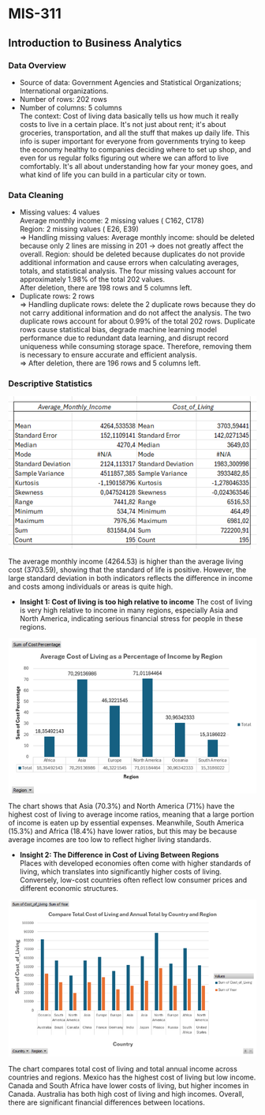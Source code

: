 # MIS-311
## Introduction to Business Analytics

### **Data Overview**  
- Source of data: Government Agencies and Statistical Organizations; International organizations.  
- Number of rows: 202 rows  
- Number of columns: 5 columns  
The context: Cost of living data basically tells us how much it really costs to live in a certain place. It's not just about rent; it's about groceries, transportation, and all the stuff that makes up daily life. This info is super important for everyone from governments trying to keep the economy healthy to companies deciding where to set up shop, and even for us regular folks figuring out where we can afford to live comfortably. It's all about understanding how far your money goes, and what kind of life you can build in a particular city or town.  

 ### **Data Cleaning**
 * Missing values: 4 values  
Average monthly income: 2 missing values ( C162, C178)  
Region: 2 missing values ( E26, E39)  
=> Handling missing values:
 Average monthly income: should be deleted because only 2 lines are missing in 201 → does not greatly affect the overall.
 Region: should be deleted because duplicates do not provide additional information and cause errors when calculating averages, totals, and statistical analysis. The four missing values ​​account for approximately 1.98% of the total 202 values.  
 After deletion, there are 198 rows and 5 columns left.  
 * Duplicate rows: 2 rows  
=> Handling duplicate rows: delete the 2 duplicate rows because they do not carry additional information and do not affect the analysis. The two duplicate rows account for about 0.99% of the total 202 rows. Duplicate rows cause statistical bias, degrade machine learning model performance due to redundant data learning, and disrupt record uniqueness while consuming storage space. Therefore, removing them is necessary to ensure accurate and efficient analysis.  
=> After deletion, there are 196 rows and 5 columns left.  

### **Descriptive Statistics**  

<p align="center">
  <img src="https://github.com/HoaiAnh2/MIS-311/blob/main/Screenshot%202025-05-15%20221727.png" alt="Thống kê thu nhập và chi phí" />
</p>



The average monthly income (4264.53) is higher than the average living cost (3703.59), showing that the standard of life is positive. However, the large standard deviation in both indicators reflects the difference in income and costs among individuals or areas is quite high.

- **Insight 1: Cost of living is too high relative to income** 
The cost of living is very high relative to income in many regions, especially Asia and North America, indicating serious financial stress for people in these regions.  

<p align="center">
  <img src="https://github.com/HoaiAnh2/MIS-311/blob/main/Screenshot%202025-05-17%20191911.png" alt="Ảnh bạn muốn" />
</p>

The chart shows that Asia (70.3%) and North America (71%) have the highest cost of living to average income ratios, meaning that a large portion of income is eaten up by essential expenses. Meanwhile, South America (15.3%) and Africa (18.4%) have lower ratios, but this may be because average incomes are too low to reflect higher living standards.  

- **Insight 2: The Difference in Cost of Living Between Regions**  
Places with developed economies often come with higher standards of living, which translates into significantly higher costs of living. Conversely, low-cost countries often reflect low consumer prices and different economic structures.

<p align="center">
  <img src="https://github.com/HoaiAnh2/MIS-311/blob/main/Screenshot%202025-05-17%20191936.png" alt="Ảnh bạn muốn" />
</p>

The chart compares total cost of living and total annual income across countries and regions. Mexico has the highest cost of living but low income. Canada and South Africa have lower costs of living, but higher incomes in Canada. Australia has both high cost of living and high incomes. Overall, there are significant financial differences between locations.
